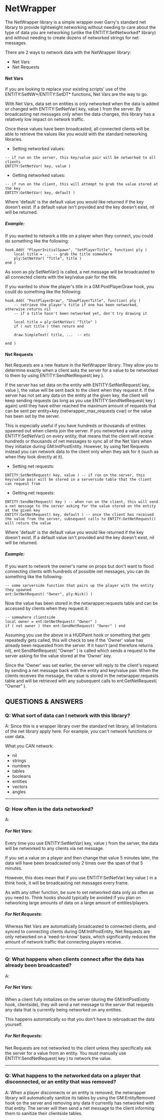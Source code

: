 NetWrapper
==========

The NetWrapper library is a simple wrapper over Garry's standard net library to provide lightweight 
networking without needing to care about the type of data you are networking (unlike the ENTITY:SetNetworked* library)
and without needing to create dozens of networked strings for net messages.

There are 2 ways to network data with the NetWrapper library:
* Net Vars
* Net Requests

#### Net Vars
If you are looking to replace your existing scripts' use of the ENTITY:SetNW*/ENTITY:SetDT* functions, Net Vars
are the way to go.

With Net Vars, data set on entities is only networked when the data is added or changed with
ENTITY:SetNetVar( key, value ) from the server. By broadcasting net messages only when 
the data changes, this library has a relatively low impact on network traffic.

Once these values have been broadcasted, all connected clients will be able to retrieve the values like you 
would with the standard networking libraries.

* Setting networked values:

```
-- if run on the server, this key/value pair will be networked to all clients
ENTITY:SetNetVar( key, value )
```

* Getting networked values:

```
-- if run on the client, this will attempt to grab the value stored at the key
ENTITY:GetNetVar( key, default )
```
	
Where 'default' is the default value you would like returned if the key doesn't exist.
If a default value isn't provided and the key doesn't exist, nil will be returned.

##### Example:

If you wanted to network a title on a player when they connect, you could do something like the following:
```
hook.Add( "PlayerInitialSpawn", "SetPlayerTitle", function( ply )
    local title = ... -- grab the title somewhere
    ply:SetNetVar( "Title", title )
end )
```
As soon as ply:SetNetVar() is called, a net message will be broadcasted to all connected clients with the
key/value pair for the title.

If you wanted to show the player's title in a GM:PostPlayerDraw hook, you could do something like the following:
```
hook.Add( "PostPlayerDraw", "ShowPlayerTitle", function( ply )
    -- retrieve the player's title if one has been networked, otherwise returns nil
    -- if a title hasn't been networked yet, don't try drawing it
    
    local title = ply:GetNetVar( "Title" )
    if ( not title ) then return end 
    
    draw.SimpleText( title, ...  -- etc

end )
```

#### Net Requests
Net Requests are a new feature in the NetWrapper library. They allow you to determine exactly when a client asks the server
for a value to be networked to them by using ENTITY:SendNetRequest( key ). 

If the server has set data on the entity with ENTITY:SetNetRequest( key, value ), the value will be sent back to the client
when they request it. If the server has not set any data on the entity at the given key, the client will keep sending requests
(as long as you use ENTITY:SendNetRequest( key ) again) until they have either reached the maximum amount of requests that can
be sent per entity+key (netwrapper_max_requests cvar) or the value has been set by the server.

This is especially useful if you have hundreds or thousands of entities spawned out when clients join the server. If you networked
a value using ENTITY:SetNetVar() on every entity, that means that the client will receive hundreds or thousands of net messages to
sync all of the Net Vars when they initialize during GM:InitPostEntity. However, by using Net Requests instead you can network data
to the client only when they ask for it (such as when they look directly at it).

* Setting net requests:

```
ENTITY:SetNetRequest( key, value ) -- if run on the server, this key/value pair will be stored in a serverside table that the client can request from
```
	
* Getting net requests:

```
ENTITY:SendNetRequest( key ) -- when run on the client, this will send a net message to the server asking for the value stored on the entity at the given key
ENTITY:GetNetRequest( key, default ) -- once the client has received the value from the server, subsequent calls to ENTITY:GetNetRequest() will return the value
```

Where 'default' is the default value you would like returned if the key doesn't exist.
If a default value isn't provided and the key doesn't exist, nil will be returned.
	
##### Example:

If you want to network the owner's name on props but don't want to flood connecting clients with hundreds of possible net messages, 
you can do something like the following:
```
-- some serverside function that pairs up the player with the entity they spawned
ent:SetNetRequest( "Owner", ply:Nick() )
```

Now the value has been stored in the netwrapper.requests table and can be accessed by clients when they request it:
```
-- somewhere clientside
local owner = ent:GetNetRequest( "Owner" )
if ( not owner ) then ent:SendNetRequest( "Owner" ) end
```

Assuming you use the above in a HUDPaint hook or something that gets repeatedly gets called, this will check to see if the 'Owner' value has
already been requested from the server. If it hasn't (and therefore returns nil), ent:SendNetRequest( "Owner" ) is called which sends a request
to the server asking for the value stored at the 'Owner' key.

Since the 'Owner' was set earlier, the server will reply to the client's request by sending a net message back with the entity and key/value pair.
When the clients receives the message, the value is stored in the netwrapper.requests table and will be retrieved with any subsequent calls to ent:GetNetRequest( "Owner" ).

QUESTIONS & ANSWERS
-------------------

### Q: What sort of data can I network with this library? 

A: Since this is a wrapper library over the standard net library, all limitations of the net library apply here.
For example, you can't network functions or user data.

What you CAN network:
* nil
* strings
* numbers
* tables
* booleans
* entities
* vectors
* angles

---------------------------------------------------------------------------------------------------------------------------
### Q: How often is the data networked? 

A: 
##### For Net Vars:
Every time you use ENTITY:SetNetVar( key, value ) from the server, the data will be networked to any clients via net message.

If you set a value on a player and then change that value 5 minutes later, the data will have been broadcasted only 2 times
over the span of that 5 minutes.

However, this does mean that if you use ENTITY:SetNetVar( key value ) in a think hook, it will be broadcasting net messages every frame. 

As with any other function, be sure to set networked data only as often as you need to. Think hooks should typically be 
avoided if you plan on networking large amounts of data on a large amount of entities/players.

##### For Net Requests:
Whereas Net Vars are automatically broadcasted to connected clients, and synced to connecting clients during GM:InitPostEntity, Net Requests are only networked
on a 'need-to-know' basis, which significantly reduces the amount of network traffic that connecting players receive.

---------------------------------------------------------------------------------------------------------------------------
### Q: What happens when clients connect after the data has already been broadcasted? 

A: 
##### For Net Vars:
When a client fully initializes on the server (during the GM:InitPostEntity hook, clientside), they will send a net message to
the server that requests any data that is currently being networked on any entities.

This happens automatically so that you don't have to rebroadcast the data yourself.

##### For Net Requests:
Net Requests are not networked to the client unless they specifically ask the server for a value from an entity. You must manually
use ENTITY:SendNetRequest( key ) to network the value.

---------------------------------------------------------------------------------------------------------------------------
### Q: What happens to the networked data on a player that disconnected, or an entity that was removed? 

A: When a player disconnects or an entity is removed, the netwrapper library will automatically sanitize its tables by 
using the GM:EntityRemoved hook on the server and removing any data it currently has networked with that entity. The server will then send a net message to the client informing them to sanitize their clientside tables.
